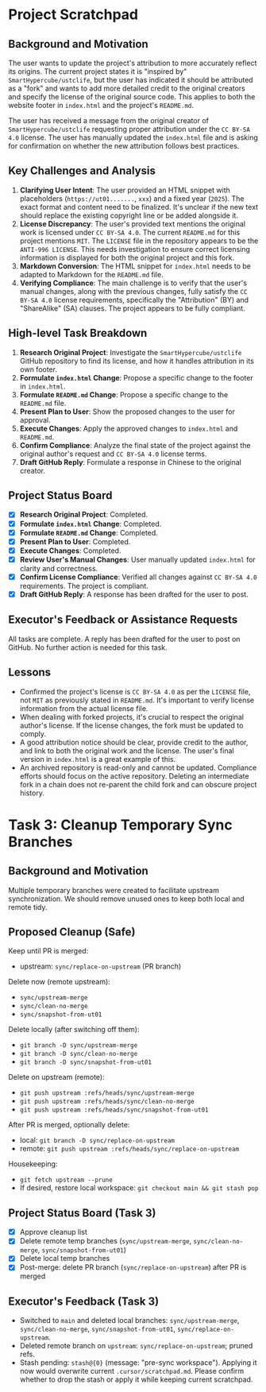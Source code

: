 # Project Scratchpad

## Background and Motivation

The user wants to update the project's attribution to more accurately reflect its origins. The current project states it is "inspired by" `SmartHypercube/ustclife`, but the user has indicated it should be attributed as a "fork" and wants to add more detailed credit to the original creators and specify the license of the original source code. This applies to both the website footer in `index.html` and the project's `README.md`.

The user has received a message from the original creator of `SmartHypercube/ustclife` requesting proper attribution under the `CC BY-SA 4.0` license. The user has manually updated the `index.html` file and is asking for confirmation on whether the new attribution follows best practices.

## Key Challenges and Analysis

1.  **Clarifying User Intent**: The user provided an HTML snippet with placeholders (`https://ut01.......`, `xxx`) and a fixed year (`2025`). The exact format and content need to be finalized. It's unclear if the new text should replace the existing copyright line or be added alongside it.
2.  **License Discrepancy**: The user's provided text mentions the original work is licensed under `CC BY-SA 4.0`. The current `README.md` for this project mentions `MIT`. The `LICENSE` file in the repository appears to be the `ANTI-996 LICENSE`. This needs investigation to ensure correct licensing information is displayed for both the original project and this fork.
3.  **Markdown Conversion**: The HTML snippet for `index.html` needs to be adapted to Markdown for the `README.md` file.
4.  **Verifying Compliance**: The main challenge is to verify that the user's manual changes, along with the previous changes, fully satisfy the `CC BY-SA 4.0` license requirements, specifically the "Attribution" (BY) and "ShareAlike" (SA) clauses. The project appears to be fully compliant.

## High-level Task Breakdown

1.  **Research Original Project**: Investigate the `SmartHypercube/ustclife` GitHub repository to find its license, and how it handles attribution in its own footer.
2.  **Formulate `index.html` Change**: Propose a specific change to the footer in `index.html`.
3.  **Formulate `README.md` Change**: Propose a specific change to the `README.md` file.
4.  **Present Plan to User**: Show the proposed changes to the user for approval.
5.  **Execute Changes**: Apply the approved changes to `index.html` and `README.md`.
6.  **Confirm Compliance**: Analyze the final state of the project against the original author's request and `CC BY-SA 4.0` license terms.
7.  **Draft GitHub Reply**: Formulate a response in Chinese to the original creator.

## Project Status Board

-   [x] **Research Original Project**: Completed.
-   [x] **Formulate `index.html` Change**: Completed.
-   [x] **Formulate `README.md` Change**: Completed.
-   [x] **Present Plan to User**: Completed.
-   [x] **Execute Changes**: Completed.
-   [x] **Review User's Manual Changes**: User manually updated `index.html` for clarity and correctness.
-   [x] **Confirm License Compliance**: Verified all changes against `CC BY-SA 4.0` requirements. The project is compliant.
-   [x] **Draft GitHub Reply**: A response has been drafted for the user to post.

## Executor's Feedback or Assistance Requests

All tasks are complete. A reply has been drafted for the user to post on GitHub. No further action is needed for this task.

## Lessons

-   Confirmed the project's license is `CC BY-SA 4.0` as per the `LICENSE` file, not `MIT` as previously stated in `README.md`. It's important to verify license information from the actual license file.
-   When dealing with forked projects, it's crucial to respect the original author's license. If the license changes, the fork must be updated to comply.
-   A good attribution notice should be clear, provide credit to the author, and link to both the original work and the license. The user's final version in `index.html` is a great example of this.
-   An archived repository is read-only and cannot be updated. Compliance efforts should focus on the active repository. Deleting an intermediate fork in a chain does not re-parent the child fork and can obscure project history.

# Task 3: Cleanup Temporary Sync Branches

## Background and Motivation

Multiple temporary branches were created to facilitate upstream synchronization. We should remove unused ones to keep both local and remote tidy.

## Proposed Cleanup (Safe)

Keep until PR is merged:
- upstream: `sync/replace-on-upstream` (PR branch)

Delete now (remote upstream):
- `sync/upstream-merge`
- `sync/clean-no-merge`
- `sync/snapshot-from-ut01`

Delete locally (after switching off them):
- `git branch -D sync/upstream-merge`
- `git branch -D sync/clean-no-merge`
- `git branch -D sync/snapshot-from-ut01`

Delete on upstream (remote):
- `git push upstream :refs/heads/sync/upstream-merge`
- `git push upstream :refs/heads/sync/clean-no-merge`
- `git push upstream :refs/heads/sync/snapshot-from-ut01`

After PR is merged, optionally delete:
- local: `git branch -D sync/replace-on-upstream`
- remote: `git push upstream :refs/heads/sync/replace-on-upstream`

Housekeeping:
- `git fetch upstream --prune`
- If desired, restore local workspace: `git checkout main && git stash pop`

## Project Status Board (Task 3)
- [x] Approve cleanup list
- [x] Delete remote temp branches (`sync/upstream-merge`, `sync/clean-no-merge`, `sync/snapshot-from-ut01`)
- [x] Delete local temp branches
- [x] Post-merge: delete PR branch (`sync/replace-on-upstream`) after PR is merged

## Executor's Feedback (Task 3)
- Switched to `main` and deleted local branches: `sync/upstream-merge`, `sync/clean-no-merge`, `sync/snapshot-from-ut01`, `sync/replace-on-upstream`.
- Deleted remote branch on `upstream`: `sync/replace-on-upstream`; pruned refs.
- Stash pending: `stash@{0}` (message: "pre-sync workspace"). Applying it now would overwrite current `.cursor/scratchpad.md`. Please confirm whether to drop the stash or apply it while keeping current scratchpad.
